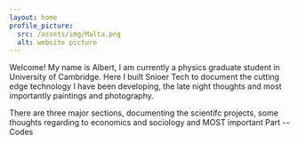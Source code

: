 ```yaml
---
layout: home
profile_picture:
  src: /assets/img/Malta.png
  alt: website picture
---
```

<p>
  
<p>
<p>
  Welcome! My name is Albert, I am currently a physics graduate student in University of Cambridge. Here I built Snioer Tech to document the cutting edge technology I have been developing, the late night thoughts and most importantly paintings and photography.
</p>

<p>
  There are three major sections, documenting the scientifc projects, some thoughts regarding to economics and sociology and MOST important Part -- Codes
</p>
